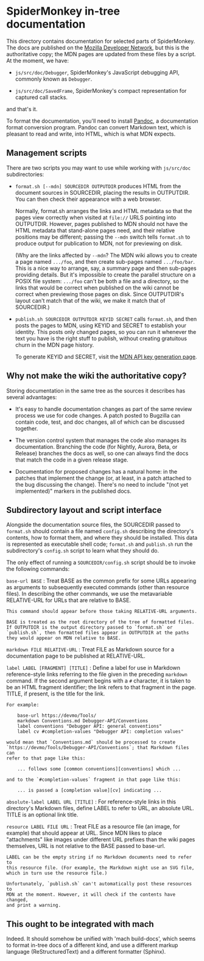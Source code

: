SpiderMonkey in-tree documentation
==================================

This directory contains documentation for selected parts of SpiderMonkey. The
docs are published on the [Mozilla Developer Network][mdn], but this is the
authoritative copy; the MDN pages are updated from these files by a script. At
the moment, we have:

- `js/src/doc/Debugger`, SpiderMonkey's JavaScript debugging API, commonly
  known as `Debugger`.

- `js/src/doc/SavedFrame`, SpiderMonkey's compact representation for captured
  call stacks.

and that's it.

To format the documentation, you'll need to install [Pandoc][], a
documentation format conversion program. Pandoc can convert Markdown text,
which is pleasant to read and write, into HTML, which is what MDN expects.

[mdn]: http://developer.mozilla.org "Mozilla Developer Network"
[Pandoc]: http://www.johnmacfarlane.net/pandoc/installing.html

Management scripts
------------------

There are two scripts you may want to use while working with `js/src/doc`
subdirectories:

- `format.sh [--mdn] SOURCEDIR OUTPUTDIR` produces HTML from the document
  sources in SOURCEDIR, placing the results in OUTPUTDIR. You can then
  check their appearance with a web browser.

  Normally, format.sh arranges the links and HTML metadata so that the
  pages view correctly when visited at `file://` URLS pointing into
  OUTPUTDIR. However, pages published to MDN should not have the HTML
  metadata that stand-alone pages need, and their relative positions may be
  different; passing the `--mdn` switch tells `format.sh` to produce output
  for publication to MDN, not for previewing on disk.

  (Why are the links affected by `--mdn`? The MDN wiki allows you to create
  a page named `.../foo`, and then create sub-pages named `.../foo/bar`.
  This is a nice way to arrange, say, a summary page and then sub-pages
  providing details. But it's impossible to create the parallel structure
  on a POSIX file system: `.../foo` can't be both a file and a directory,
  so the links that would be correct when published on the wiki cannot be
  correct when previewing those pages on disk. Since OUTPUTDIR's layout
  can't match that of the wiki, we make it match that of SOURCEDIR.)

- `publish.sh SOURCEDIR OUTPUTDIR KEYID SECRET` calls `format.sh`, and then
  posts the pages to MDN, using KEYID and SECRET to establish your
  identity. This posts only changed pages, so you can run it whenever the
  text you have is the right stuff to publish, without creating gratuitous
  churn in the MDN page history.

  To generate KEYID and SECRET, visit the [MDN API key generation page][mdnkey].

[mdnkey]: https://developer.mozilla.org/en-US/keys/ "MDN API key generation"


Why not make the wiki the authoritative copy?
---------------------------------------------

Storing documentation in the same tree as the sources it describes has several
advantages:

- It's easy to handle documentation changes as part of the same review process
  we use for code changes. A patch posted to Bugzilla can contain code, test,
  and doc changes, all of which can be discussed together.

- The version control system that manages the code also manages its
  documentation. Branching the code (for Nightly, Aurora, Beta, or Release)
  branches the docs as well, so one can always find the docs that match the
  code in a given release stage.

- Documentation for proposed changes has a natural home: in the patches
  that implement the change (or, at least, in a patch attached to the bug
  discussing the change). There's no need to include "(not yet
  implemented)" markers in the published docs.


Subdirectory layout and script interface
----------------------------------------

Alongside the documentation source files, the SOURCEDIR passed to
`format.sh` should contain a file named `config.sh` describing the
directory's contents, how to format them, and where they should be
installed. This data is represented as executable shell code; `format.sh`
and `publish.sh` run the subdirectory's `config.sh` script to learn what
they should do.

The only effect of running a `SOURCEDIR/config.sh` script should be to
invoke the following commands:

`base-url BASE`
:   Treat BASE as the common prefix for some URLs appearing as arguments to
    subsequently executed commands (other than resource files). In
    describing the other commands, we use the metavariable RELATIVE-URL for
    URLs that are relative to BASE.

    This command should appear before those taking RELATIVE-URL arguments.

    BASE is treated as the root directory of the tree of formatted files.
    If OUTPUTDIR is the output directory passed to `format.sh` or
    `publish.sh`, then formatted files appear in OUTPUTDIR at the paths
    they would appear on MDN relative to BASE.

`markdown FILE RELATIVE-URL`
:   Treat FILE as Markdown source for a documentation page to be published
    at RELATIVE-URL.

`label LABEL [FRAGMENT] [TITLE]`
:   Define a label for use in Markdown reference-style links referring to
    the file given in the preceding `markdown` command. If the second
    argument begins with a `#` character, it is taken to be an HTML
    fragment identifier; the link refers to that fragment in the page.
    TITLE, if present, is the title for the link.

    For example:

        base-url https://devmo/Tools/
        markdown Conventions.md Debugger-API/Conventions
        label conventions "Debugger API: general conventions"
        label cv #completion-values "Debugger API: completion values"

    would mean that `Conventions.md` should be processed to create
    `https://devmo/Tools/Debugger-API/Conventions`; that Markdown files can
    refer to that page like this:

        ... follows some [common conventions][conventions] which ...

    and to the `#completion-values` fragment in that page like this:

        ... is passed a [completion value][cv] indicating ...

`absolute-label LABEL URL [TITLE]`
:   For reference-style links in this directory's Markdown files, define
    LABEL to refer to URL, an absolute URL. TITLE is an optional link title.

`resource LABEL FILE URL`
:   Treat FILE as a resource file (an image, for example) that should
    appear at URL. Since MDN likes to place "attachments" like images under
    different URL prefixes than the wiki pages themselves, URL is not
    relative to the BASE passed to base-url.

    LABEL can be the empty string if no Markdown documents need to refer to
    this resource file. (For example, the Markdown might use an SVG file,
    which in turn use the resource file.)

    Unfortunately, `publish.sh` can't automatically post these resources to
    MDN at the moment. However, it will check if the contents have changed,
    and print a warning.


This ought to be integrated with mach
-------------------------------------

Indeed. It should somehow be unified with 'mach build-docs', which seems to
format in-tree docs of a different kind, and use a different markup
language (ReStructuredText) and a different formatter (Sphinx).
